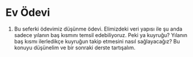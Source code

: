 # Ev Ödevi

1. Bu seferki ödevimiz düşünme ödevi. Elimizdeki veri yapısı ile şu anda sadece yılanın baş kısmını temsil edebiliyoruz. Peki ya kuyruğu? Yılanın baş kısmı ilerledikçe kuyruğun takip etmesini nasıl sağlayacağız? Bu konuyu düşünelim ve bir sonraki derste tartışalım.